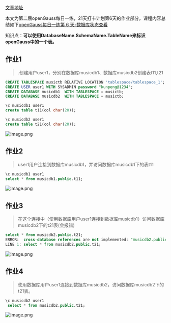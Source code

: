 [文章地址](https://www.modb.pro/db/569682)

本文为第二届openGauss每日一练，21天打卡计划第6天的作业部分，课程内容总结如下[openGauss每日一练第 6 天-数据库状态查看](https://www.modb.pro/db/569674)

知识点：**可以使用DatabaseName.SchemaName.TableName来标识openGauss中的一个表。**

## 作业1
>.创建用户user1，分别在数据库musicdb1、数据库musicdb2创建表t11,t21

```sql
CREATE TABLESPACE musictb RELATIVE LOCATION 'tablespace/tablespace_1';
CREATE USER user1 WITH SYSADMIN password "kunpeng@1234";
CREATE DATABASE musicdb1  WITH TABLESPACE = musictb;
CREATE DATABASE musicdb2  WITH TABLESPACE = musictb;

\c musicdb1 user1
create table t11(col char(20));

\c musicdb2 user1
create table t21(col char(20));
```
![image.png](https://oss-emcsprod-public.modb.pro/image/editor/20221129-b788af12-de1f-4f31-a570-3fd5820e5d79.png)

## 作业2
> user1用户连接到数据库musicdb1，并访问数据库musicdb1下的表t11
```sql
\c musicdb1 user1
select * from musicdb1.public.t11;
```
![image.png](https://oss-emcsprod-public.modb.pro/image/editor/20221129-46f95a67-e6a3-41c9-8954-6c47fc17843d.png)


## 作业3
> 在这个连接中（使用数据库用户user1连接到数据库musicdb1）访问数据库musicdb2下的t21表(会报错)
```sql
select * from musicdb2.public.t21;
ERROR:  cross-database references are not implemented: "musicdb2.public.t21"
LINE 1: select * from musicdb2.public.t21;
```
![image.png](https://oss-emcsprod-public.modb.pro/image/editor/20221129-ba96b547-6f32-42e7-bc7f-6a06ef7a71db.png)



## 作业4
> 使用数据库用户user1连接到数据库musicdb2，访问数据库musicdb2下的t21表。
```sql
\c musicdb2 user1
 select * from musicdb2.public.t21;
```
![image.png](https://oss-emcsprod-public.modb.pro/image/editor/20221129-adf39702-5e86-44b3-bdcb-ebeb4cc887a9.png)


